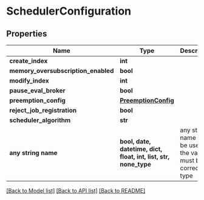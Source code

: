 # SchedulerConfiguration


## Properties
Name | Type | Description | Notes
------------ | ------------- | ------------- | -------------
**create_index** | **int** |  | [optional] 
**memory_oversubscription_enabled** | **bool** |  | [optional] 
**modify_index** | **int** |  | [optional] 
**pause_eval_broker** | **bool** |  | [optional] 
**preemption_config** | [**PreemptionConfig**](PreemptionConfig.md) |  | [optional] 
**reject_job_registration** | **bool** |  | [optional] 
**scheduler_algorithm** | **str** |  | [optional] 
**any string name** | **bool, date, datetime, dict, float, int, list, str, none_type** | any string name can be used but the value must be the correct type | [optional]

[[Back to Model list]](../README.md#documentation-for-models) [[Back to API list]](../README.md#documentation-for-api-endpoints) [[Back to README]](../README.md)


